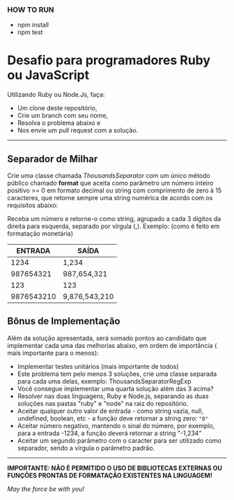 ### HOW TO RUN

* npm install
* npm test

# Desafio para programadores Ruby ou JavaScript

Utilizando Ruby ou Node.Js, faça:

* Um clone deste repositório,
* Crie um branch com seu nome,
* Resolva o problema abaixo e
* Nos envie um pull request com a solução.

---

## Separador de Milhar

Crie uma classe chamada _ThousandsSeparator_
com um único método público chamado **format**
que aceita como parâmetro um número inteiro positivo >= 0 em formato decimal ou string
com comprimento de zero à 15 caracteres,
que retorne sempre uma string numérica de acordo com os requisitos abaixo:

Receba um número e retorne-o como string,
agrupado a cada 3 dígitos da direita para esquerda,
separado por vírgula (,). Exemplo: (como é feito em formatação monetária)

| ENTRADA    | SAÍDA         |
| ---------- | ------------- |
| 1234       | 1,234         |
| 987654321  | 987,654,321   |
| 123        | 123           |
| 9876543210 | 9,876,543,210 |

## Bônus de Implementação

Além da solução apresentada, será somado pontos ao candidato que implementar cada uma das melhorias abaixo, em ordem de importância ( mais importante para o menos):

* Implementar testes unitários (mais importante de todos)
* Este problema tem pelo menos 3 soluções, crie uma classe separada para cada uma delas, exemplo: ThousandsSeparatorRegExp
* Você consegue implementar uma quarta solução além das 3 acima?
* Resolver nas duas linguagens, Ruby e Node.js, separando as duas soluções nas pastas "ruby" e "node" na raiz do repositório.
* Aceitar qualquer outro valor de entrada - como string vazia, null, undefined, boolean, etc - a função deve retornar a string zero: `"0"`
* Aceitar número negativo, mantendo o sinal do número, por exemplo, para a entrada -1234, a função deverá retornar a string "-1,234"
* Aceitar um segundo parâmetro com o caracter para ser utilizado como separador, sendo a vírgula o parâmetro padrão.

---

**IMPORTANTE: NÃO É PERMITIDO O USO DE BIBLIOTECAS EXTERNAS OU FUNÇÕES PRONTAS DE FORMATAÇÃO EXISTENTES NA LINGUAGEM!**

_May the force be with you!_
